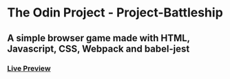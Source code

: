 # The Odin Project - Project-Battleship

## A simple browser game made with HTML, Javascript, CSS, Webpack and babel-jest

### [Live Preview](https://beppe94.github.io/Project-Battleship/)